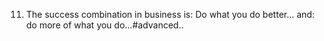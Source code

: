 11. The success combination in business is: Do what you do better... and: do more of what you do...#advanced..
